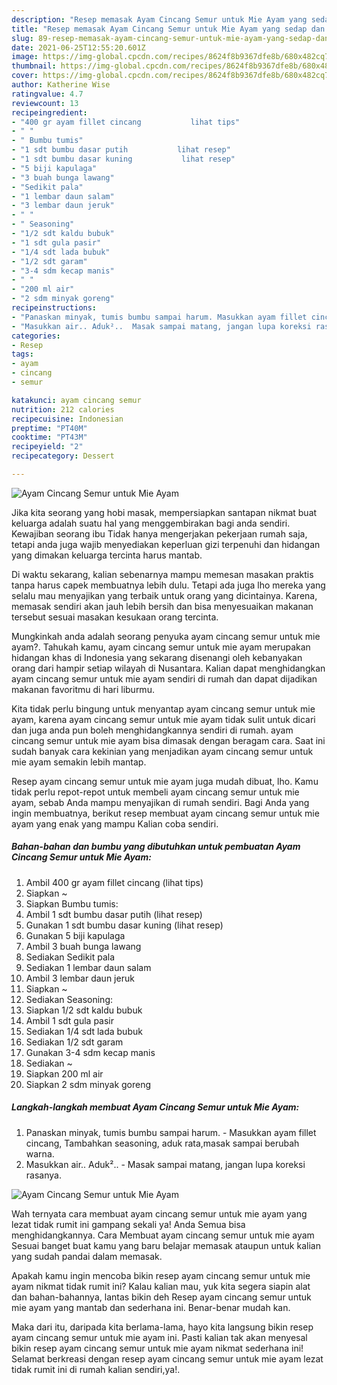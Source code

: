 ```yaml
---
description: "Resep memasak Ayam Cincang Semur untuk Mie Ayam yang sedap dan Mudah Dibuat"
title: "Resep memasak Ayam Cincang Semur untuk Mie Ayam yang sedap dan Mudah Dibuat"
slug: 89-resep-memasak-ayam-cincang-semur-untuk-mie-ayam-yang-sedap-dan-mudah-dibuat
date: 2021-06-25T12:55:20.601Z
image: https://img-global.cpcdn.com/recipes/8624f8b9367dfe8b/680x482cq70/ayam-cincang-semur-untuk-mie-ayam-foto-resep-utama.jpg
thumbnail: https://img-global.cpcdn.com/recipes/8624f8b9367dfe8b/680x482cq70/ayam-cincang-semur-untuk-mie-ayam-foto-resep-utama.jpg
cover: https://img-global.cpcdn.com/recipes/8624f8b9367dfe8b/680x482cq70/ayam-cincang-semur-untuk-mie-ayam-foto-resep-utama.jpg
author: Katherine Wise
ratingvalue: 4.7
reviewcount: 13
recipeingredient:
- "400 gr ayam fillet cincang           lihat tips"
- " "
- " Bumbu tumis"
- "1 sdt bumbu dasar putih           lihat resep"
- "1 sdt bumbu dasar kuning           lihat resep"
- "5 biji kapulaga"
- "3 buah bunga lawang"
- "Sedikit pala"
- "1 lembar daun salam"
- "3 lembar daun jeruk"
- " "
- " Seasoning"
- "1/2 sdt kaldu bubuk"
- "1 sdt gula pasir"
- "1/4 sdt lada bubuk"
- "1/2 sdt garam"
- "3-4 sdm kecap manis"
- " "
- "200 ml air"
- "2 sdm minyak goreng"
recipeinstructions:
- "Panaskan minyak, tumis bumbu sampai harum. Masukkan ayam fillet cincang, Tambahkan seasoning, aduk rata,masak sampai berubah warna."
- "Masukkan air.. Aduk²..  Masak sampai matang, jangan lupa koreksi rasanya."
categories:
- Resep
tags:
- ayam
- cincang
- semur

katakunci: ayam cincang semur 
nutrition: 212 calories
recipecuisine: Indonesian
preptime: "PT40M"
cooktime: "PT43M"
recipeyield: "2"
recipecategory: Dessert

---
```



![Ayam Cincang Semur untuk Mie Ayam](https://img-global.cpcdn.com/recipes/8624f8b9367dfe8b/680x482cq70/ayam-cincang-semur-untuk-mie-ayam-foto-resep-utama.jpg)

Jika kita seorang yang hobi masak, mempersiapkan santapan nikmat buat keluarga adalah suatu hal yang menggembirakan bagi anda sendiri. Kewajiban seorang ibu Tidak hanya mengerjakan pekerjaan rumah saja, tetapi anda juga wajib menyediakan keperluan gizi terpenuhi dan hidangan yang dimakan keluarga tercinta harus mantab.

Di waktu  sekarang, kalian sebenarnya mampu memesan masakan praktis tanpa harus capek membuatnya lebih dulu. Tetapi ada juga lho mereka yang selalu mau menyajikan yang terbaik untuk orang yang dicintainya. Karena, memasak sendiri akan jauh lebih bersih dan bisa menyesuaikan makanan tersebut sesuai masakan kesukaan orang tercinta. 



Mungkinkah anda adalah seorang penyuka ayam cincang semur untuk mie ayam?. Tahukah kamu, ayam cincang semur untuk mie ayam merupakan hidangan khas di Indonesia yang sekarang disenangi oleh kebanyakan orang dari hampir setiap wilayah di Nusantara. Kalian dapat menghidangkan ayam cincang semur untuk mie ayam sendiri di rumah dan dapat dijadikan makanan favoritmu di hari liburmu.

Kita tidak perlu bingung untuk menyantap ayam cincang semur untuk mie ayam, karena ayam cincang semur untuk mie ayam tidak sulit untuk dicari dan juga anda pun boleh menghidangkannya sendiri di rumah. ayam cincang semur untuk mie ayam bisa dimasak dengan beragam cara. Saat ini sudah banyak cara kekinian yang menjadikan ayam cincang semur untuk mie ayam semakin lebih mantap.

Resep ayam cincang semur untuk mie ayam juga mudah dibuat, lho. Kamu tidak perlu repot-repot untuk membeli ayam cincang semur untuk mie ayam, sebab Anda mampu menyajikan di rumah sendiri. Bagi Anda yang ingin membuatnya, berikut resep membuat ayam cincang semur untuk mie ayam yang enak yang mampu Kalian coba sendiri.

<!--inarticleads1-->

##### Bahan-bahan dan bumbu yang dibutuhkan untuk pembuatan Ayam Cincang Semur untuk Mie Ayam:

1. Ambil 400 gr ayam fillet cincang           (lihat tips)
1. Siapkan  ~
1. Siapkan  Bumbu tumis:
1. Ambil 1 sdt bumbu dasar putih           (lihat resep)
1. Gunakan 1 sdt bumbu dasar kuning           (lihat resep)
1. Gunakan 5 biji kapulaga
1. Ambil 3 buah bunga lawang
1. Sediakan Sedikit pala
1. Sediakan 1 lembar daun salam
1. Ambil 3 lembar daun jeruk
1. Siapkan  ~
1. Sediakan  Seasoning:
1. Siapkan 1/2 sdt kaldu bubuk
1. Ambil 1 sdt gula pasir
1. Sediakan 1/4 sdt lada bubuk
1. Sediakan 1/2 sdt garam
1. Gunakan 3-4 sdm kecap manis
1. Sediakan  ~
1. Siapkan 200 ml air
1. Siapkan 2 sdm minyak goreng




<!--inarticleads2-->

##### Langkah-langkah membuat Ayam Cincang Semur untuk Mie Ayam:

1. Panaskan minyak, tumis bumbu sampai harum. - Masukkan ayam fillet cincang, Tambahkan seasoning, aduk rata,masak sampai berubah warna.
1. Masukkan air.. Aduk²..  - Masak sampai matang, jangan lupa koreksi rasanya.
<img src="//assets-global.cpcdn.com/assets/icons/button_play-2c75c40dde080a61004c1f40b05d8f140eaff45d7e9e6481dc71c63d2e7c4909.png" alt="Ayam Cincang Semur untuk Mie Ayam">



Wah ternyata cara membuat ayam cincang semur untuk mie ayam yang lezat tidak rumit ini gampang sekali ya! Anda Semua bisa menghidangkannya. Cara Membuat ayam cincang semur untuk mie ayam Sesuai banget buat kamu yang baru belajar memasak ataupun untuk kalian yang sudah pandai dalam memasak.

Apakah kamu ingin mencoba bikin resep ayam cincang semur untuk mie ayam nikmat tidak rumit ini? Kalau kalian mau, yuk kita segera siapin alat dan bahan-bahannya, lantas bikin deh Resep ayam cincang semur untuk mie ayam yang mantab dan sederhana ini. Benar-benar mudah kan. 

Maka dari itu, daripada kita berlama-lama, hayo kita langsung bikin resep ayam cincang semur untuk mie ayam ini. Pasti kalian tak akan menyesal bikin resep ayam cincang semur untuk mie ayam nikmat sederhana ini! Selamat berkreasi dengan resep ayam cincang semur untuk mie ayam lezat tidak rumit ini di rumah kalian sendiri,ya!.

